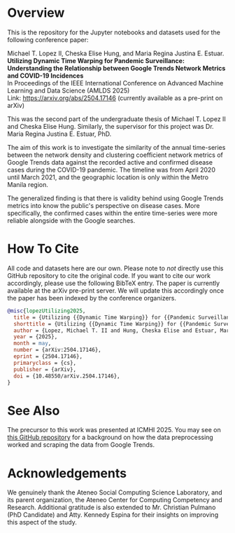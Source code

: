 # Overview

This is the repository for the Jupyter notebooks and datasets used for the following conference paper:

Michael T. Lopez II, Cheska Elise Hung, and Maria Regina Justina E. Estuar.\
**Utilizing Dynamic Time Warping for Pandemic Surveillance: Understanding the Relationship between Google Trends Network Metrics and COVID-19 Incidences**\
In Proceedings of the IEEE International Conference on Advanced Machine Learning and Data Science (AMLDS 2025)\
Link: https://arxiv.org/abs/2504.17146 (currently available as a pre-print on arXiv)

This was the second part of the undergraduate thesis of Michael T. Lopez II and Cheska Elise Hung. Similarly, the supervisor for this project was Dr. Maria Regina Justina E. Estuar, PhD. 

The aim of this work is to investigate the similarity of the annual time-series between the network density and clustering coefficient network metrics of Google Trends data against the recorded active and confirmed disease cases during the COVID-19 pandemic. The timeline was from April 2020 until March 2021, and the geographic location is only within the Metro Manila region.

The generalized finding is that there is validity behind using Google Trends metrics into know the public's perspective on disease cases. More specifically, the confirmed cases within the entire time-series were more reliable alongside with the Google searches.

# How To Cite

All code and datasets here are our own. Please note to *not* directly use this GitHub repository to cite the original code. If you want to cite our work accordingly, please use the following BibTeX entry. The paper is currently available at the arXiv pre-print server. We will update this accordingly once the paper has been indexed by the conference organizers.

```bibtex
@misc{lopezUtilizing2025,
  title = {Utilizing {{Dynamic Time Warping}} for {{Pandemic Surveillance}}: {{Understanding}} the {{Relationship}} between {{Google Trends Network Metrics}} and {{COVID-19 Incidences}}},
  shorttitle = {Utilizing {{Dynamic Time Warping}} for {{Pandemic Surveillance}}},
  author = {Lopez, Michael T. II and Hung, Cheska Elise and Estuar, Maria Regina Justina E.},
  year = {2025},
  month = may,
  number = {arXiv:2504.17146},
  eprint = {2504.17146},
  primaryclass = {cs},
  publisher = {arXiv},
  doi = {10.48550/arXiv.2504.17146},
}
```

# See Also

The precursor to this work was presented at ICMHI 2025. You may see on [this GitHub repository](https://github.com/michaellopezii/2025_ICMHI_Google_Trends_Network_Data) for a background on how the data preprocessing worked and scraping the data from Google Trends.

# Acknowledgements

We genuinely thank the Ateneo Social Computing Science Laboratory, and its parent organization, the Ateneo Center for Computing Competency and Research. Additional gratitude is also extended to Mr. Christian Pulmano (PhD Candidate) and Atty. Kennedy Espina for their insights on improving this aspect of the study.

